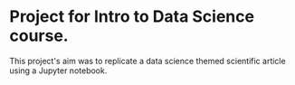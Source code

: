 # Project for Intro to Data Science course.
 
This project's aim was to replicate a data science themed scientific article using a Jupyter notebook.

